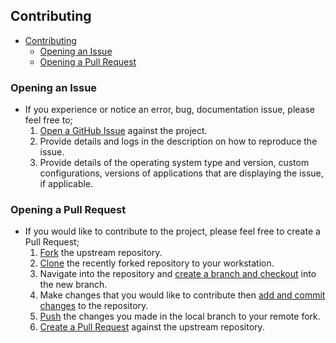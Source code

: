 ## Contributing
- [Contributing](#contributing)
  - [Opening an Issue](#opening-an-issue)
  - [Opening a Pull Request](#opening-a-pull-request)

### Opening an Issue

* If you experience or notice an error, bug, documentation issue, please feel free to;
  1. [Open a GitHub Issue](https://github.com/hubvu/terraform-gke-ondat-demo/issues) against the project.
  2. Provide details and logs in the description on how to reproduce the issue.
  3. Provide details of the operating system type and version, custom configurations, versions of applications that are displaying the issue, if applicable.

### Opening a Pull Request

* If you would like to contribute to the project, please feel free to create a Pull Request;
  1. [Fork](https://docs.github.com/en/get-started/quickstart/fork-a-repo) the upstream repository.
  2. [Clone](https://docs.github.com/en/github/creating-cloning-and-archiving-repositories/cloning-a-repository-from-github/cloning-a-repository) the recently forked repository to your workstation.
  3. Navigate into the repository and [create a branch and checkout](https://git-scm.com/book/en/v2/Git-Branching-Basic-Branching-and-Merging) into the new branch.
  4. Make changes that you would like to contribute then [add and commit changes](https://git-scm.com/book/en/v2/Git-Basics-Recording-Changes-to-the-Repository) to the repository.
  5. [Push](https://docs.github.com/en/get-started/using-git/pushing-commits-to-a-remote-repository) the changes you made in the local branch to your remote fork.
  6. [Create a Pull Request](https://docs.github.com/en/github/collaborating-with-pull-requests/proposing-changes-to-your-work-with-pull-requests/creating-a-pull-request) against the upstream repository.